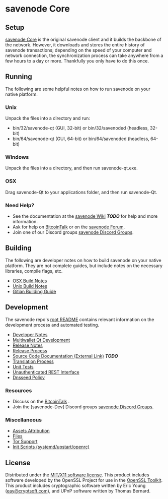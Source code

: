 savenode Core
=====================

Setup
---------------------
[savenode Core](http://savenodecoin.com) is the original savenode client and it builds the backbone of the network. However, it downloads and stores the entire history of savenode transactions; depending on the speed of your computer and network connection, the synchronization process can take anywhere from a few hours to a day or more. Thankfully you only have to do this once.

Running
---------------------
The following are some helpful notes on how to run savenode on your native platform.

### Unix

Unpack the files into a directory and run:

- bin/32/savenode-qt (GUI, 32-bit) or bin/32/savenoded (headless, 32-bit)
- bin/64/savenode-qt (GUI, 64-bit) or bin/64/savenoded (headless, 64-bit)

### Windows

Unpack the files into a directory, and then run savenode-qt.exe.

### OSX

Drag savenode-Qt to your applications folder, and then run savenode-Qt.

### Need Help?

* See the documentation at the [savenode Wiki](https://en.bitcoin.it/wiki/Main_Page) ***TODO***
for help and more information.
* Ask for help on [BitcoinTalk](https://bitcointalk.org/index.php) or on the [savenode Forum](http://savenodecoin.com/).
* Join one of our Discord groups [savenode Discord Groups](https://discord.gg/YcnvMqt).

Building
---------------------
The following are developer notes on how to build savenode on your native platform. They are not complete guides, but include notes on the necessary libraries, compile flags, etc.

- [OSX Build Notes](build-osx.md)
- [Unix Build Notes](build-unix.md)
- [Gitian Building Guide](gitian-building.md)

Development
---------------------
The savenode repo's [root README](https://github.com/eastcoastcrypto/savenode/blob/master/README.md) contains relevant information on the development process and automated testing.

- [Developer Notes](developer-notes.md)
- [Multiwallet Qt Development](multiwallet-qt.md)
- [Release Notes](release-notes.md)
- [Release Process](release-process.md)
- [Source Code Documentation (External Link)](https://dev.visucore.com/bitcoin/doxygen/) ***TODO***
- [Translation Process](translation_process.md)
- [Unit Tests](unit-tests.md)
- [Unauthenticated REST Interface](REST-interface.md)
- [Dnsseed Policy](dnsseed-policy.md)

### Resources

* Discuss on the [BitcoinTalk](https://bitcointalk.org/index.php?topic=1262920.0) .
* Join the [savenode-Dev] Discord groups [savenode Discord Groups](https://discord.gg/YcnvMqt).

### Miscellaneous
- [Assets Attribution](assets-attribution.md)
- [Files](files.md)
- [Tor Support](tor.md)
- [Init Scripts (systemd/upstart/openrc)](init.md)

License
---------------------
Distributed under the [MIT/X11 software license](http://www.opensource.org/licenses/mit-license.php).
This product includes software developed by the OpenSSL Project for use in the [OpenSSL Toolkit](https://www.openssl.org/). This product includes
cryptographic software written by Eric Young ([eay@cryptsoft.com](mailto:eay@cryptsoft.com)), and UPnP software written by Thomas Bernard.
